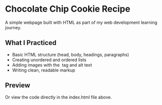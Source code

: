 # Chocolate Chip Cookie Recipe

A simple webpage built with HTML as part of my web development learning journey.

## What I Practiced
- Basic HTML structure (head, body, headings, paragraphs)
- Creating unordered and ordered lists
- Adding images with the <img> tag and alt text
- Writing clean, readable markup

## Preview

Or view the code directly in the index.html file above.
